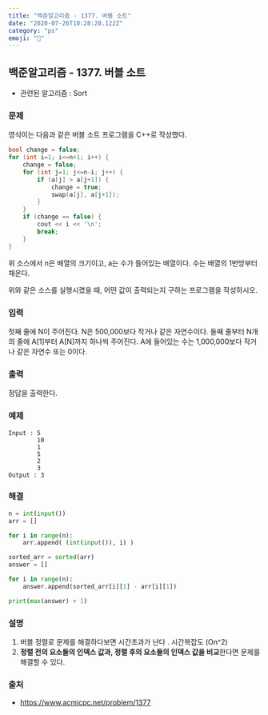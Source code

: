 ```yaml
---
title: "백준알고리즘 - 1377. 버블 소트"
date: "2020-07-26T10:28:20.122Z"
category: "ps"
emoji: "🐹"
---
```


## 백준알고리즘 - 1377. 버블 소트

- 관련된 알고리즘 : Sort

### 문제

영식이는 다음과 같은 버블 소트 프로그램을 C++로 작성했다.

```c++
bool change = false;
for (int i=1; i<=n+1; i++) {
    change = false;
    for (int j=1; j<=n-i; j++) {
        if (a[j] > a[j+1]) {
            change = true;
            swap(a[j], a[j+1]);
        }
    }
    if (change == false) {
        cout << i << '\n';
        break;
    }
}
```

위 소스에서 n은 배열의 크기이고, a는 수가 들어있는 배열이다. 수는 배열의 1번방부터 채운다.

위와 같은 소스를 실행시켰을 때, 어떤 값이 출력되는지 구하는 프로그램을 작성하시오.

### 입력

첫째 줄에 N이 주어진다. N은 500,000보다 작거나 같은 자연수이다. 둘째 줄부터 N개의 줄에 A[1]부터 A[N]까지 하나씩 주어진다. A에 들어있는 수는 1,000,000보다 작거나 같은 자연수 또는 0이다.

### 출력

정답을 출력한다.

### 예제

```
Input : 5
        10
        1
        5
        2
        3
Output : 3
```

### 해결

```python
n = int(input())
arr = []

for i in range(n):
    arr.append( (int(input()), i) )

sorted_arr = sorted(arr) 
answer = [] 

for i in range(n):
    answer.append(sorted_arr[i][1] - arr[i][1])

print(max(answer) + 1)
```

### 설명

1. 버블 정렬로 문제를 해결하다보면 시간초과가 난다 . 시간복잡도 (On^2)
2. **정렬 전의 요소들의 인덱스 값과, 정렬 후의 요소들의 인덱스 값을 비교**한다면 문제를 해결할 수 있다.

### 출처

- https://www.acmicpc.net/problem/1377
